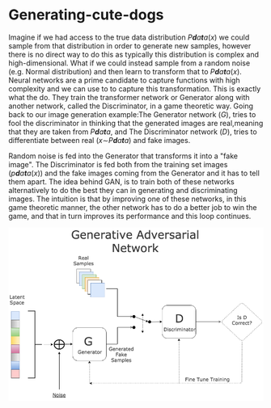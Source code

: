 # Generating-cute-dogs
Imagine if we had access to the true data distribution *P**d**a**t**a*(*x*) we could sample from that distribution in order to generate new  samples, however there is no direct way to do this as typically this  distribution is complex and high-dimensional. What if we could instead  sample from a random noise (e.g. Normal distribution) and then learn to  transform that to *P**d**a**t**a*(*x*). Neural networks are a prime candidate to capture functions with high  complexity and we can use to to capture this transformation. This is  exactly what the do. They train the transformer network or Generator  along with another network, called the Discriminator, in a game  theoretic way. Going back to our image generation example:The Generator network (*G*), tries to fool the discriminator in thinking that the generated images are real,meaning that they are taken from *P**d**a**t**a*, and The Discriminator network (*D*), tries to differentiate between real (*x*∼*P**d**a**t**a*) and fake images.

Random noise is fed into the Generator that transforms it into a  "fake image". The Discriminator is fed both from the training set images (*p**d**a**t**a*(*x*)) and the fake images coming from the Generator and it has to tell them  apart. The idea behind GAN, is to train both of these networks  alternatively to do the best they can in generating and discriminating  images. The intuition is that by improving one of these networks, in  this game theoretic manner, the other network has to do a better job to  win the game, and that in turn improves its performance and this loop  continues.

![img](images/Figura_2.png)
